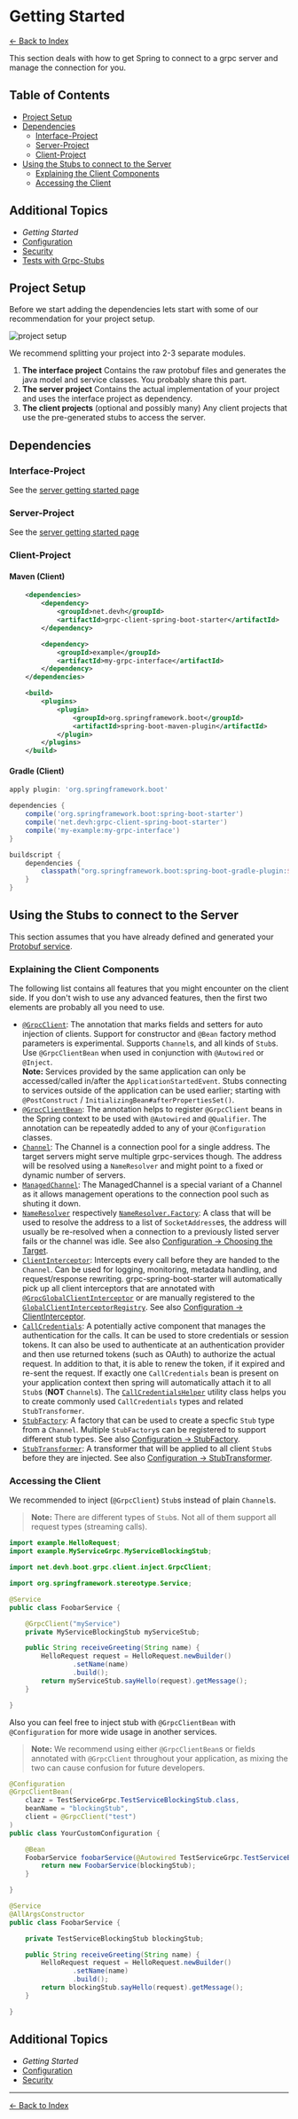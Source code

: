 # Getting Started

[<- Back to Index](../index.md)

This section deals with how to get Spring to connect to a grpc server and manage the connection for you.

## Table of Contents <!-- omit in toc -->

- [Project Setup](#project-setup)
- [Dependencies](#dependencies)
  - [Interface-Project](#interface-project)
  - [Server-Project](#server-project)
  - [Client-Project](#client-project)
- [Using the Stubs to connect to the Server](#using-the-stubs-to-connect-to-the-server)
  - [Explaining the Client Components](#explaining-the-client-components)
  - [Accessing the Client](#accessing-the-client)

## Additional Topics <!-- omit in toc -->

- *Getting Started*
- [Configuration](configuration.md)
- [Security](security.md)
- [Tests with Grpc-Stubs](testing.md)

## Project Setup

Before we start adding the dependencies lets start with some of our recommendation for your project setup.

![project setup](/grpc-spring/assets/images/client-project-setup.svg)

We recommend splitting your project into 2-3 separate modules.

1. **The interface project**
  Contains the raw protobuf files and generates the java model and service classes. You probably share this part.
2. **The server project**
  Contains the actual implementation of your project and uses the interface project as dependency.
3. **The client projects** (optional and possibly many)
  Any client projects that use the pre-generated stubs to access the server.

## Dependencies

### Interface-Project

See the [server getting started page](../server/getting-started.md#interface-project)

### Server-Project

See the [server getting started page](../server/getting-started.md#server-project)

### Client-Project

#### Maven (Client)

````xml
    <dependencies>
        <dependency>
            <groupId>net.devh</groupId>
            <artifactId>grpc-client-spring-boot-starter</artifactId>
        </dependency>

        <dependency>
            <groupId>example</groupId>
            <artifactId>my-grpc-interface</artifactId>
        </dependency>
    </dependencies>

    <build>
        <plugins>
            <plugin>
                <groupId>org.springframework.boot</groupId>
                <artifactId>spring-boot-maven-plugin</artifactId>
            </plugin>
        </plugins>
    </build>
````

#### Gradle (Client)

````gradle
apply plugin: 'org.springframework.boot'

dependencies {
    compile('org.springframework.boot:spring-boot-starter')
    compile('net.devh:grpc-client-spring-boot-starter')
    compile('my-example:my-grpc-interface')
}

buildscript {
    dependencies {
        classpath("org.springframework.boot:spring-boot-gradle-plugin:${springBootVersion}")
    }
}

````

## Using the Stubs to connect to the Server

This section assumes that you have already defined and generated your [Protobuf service](../server/getting-started.md#creating-the-grpc-service-definitions).

### Explaining the Client Components

The following list contains all features that you might encounter on the client side.
If you don't wish to use any advanced features, then the first two elements are probably all you need to use.

- [`@GrpcClient`](https://javadoc.io/page/net.devh/grpc-client-spring-boot-starter/latest/net/devh/boot/grpc/client/inject/GrpcClient.html):
  The annotation that marks fields and setters for auto injection of clients.
  Support for constructor and `@Bean` factory method parameters is experimental.
  Supports `Channel`s, and all kinds of `Stub`s.
  Use `@GrpcClientBean` when used in conjunction with `@Autowired` or `@Inject`. \
  **Note:** Services provided by the same application can only be accessed/called in/after the
  `ApplicationStartedEvent`. Stubs connecting to services outside of the application can be used earlier; starting with
  `@PostConstruct` / `InitializingBean#afterPropertiesSet()`.
- [`@GrpcClientBean`](https://javadoc.io/page/net.devh/grpc-client-spring-boot-starter/latest/net/devh/boot/grpc/client/inject/GrpcClientBean.html):
  The annotation helps to register `@GrpcClient` beans in the Spring context to be used with `@Autowired` and
  `@Qualifier`. The annotation can be repeatedly added to any of your `@Configuration` classes.
- [`Channel`](https://javadoc.io/page/io.grpc/grpc-all/latest/io/grpc/Channel.html):
  The Channel is a connection pool for a single address. The target servers might serve multiple grpc-services though.
  The address will be resolved using a `NameResolver` and might point to a fixed or dynamic number of servers.
- [`ManagedChannel`](https://javadoc.io/page/io.grpc/grpc-all/latest/io/grpc/ManagedChannel.html):
  The ManagedChannel is a special variant of a Channel as it allows management operations to the connection pool such as
  shuting it down.
- [`NameResolver`](https://javadoc.io/page/io.grpc/grpc-all/latest/io/grpc/NameResolver.html) respectively
  [`NameResolver.Factory`](https://javadoc.io/page/io.grpc/grpc-all/latest/io/grpc/NameResolver.Factory.html):
  A class that will be used to resolve the address to a list of `SocketAddress`es, the address will usually be
  re-resolved when a connection to a previously listed server fails or the channel was idle.
  See also [Configuration -> Choosing the Target](configuration.md#choosing-the-target).
- [`ClientInterceptor`](https://javadoc.io/page/io.grpc/grpc-all/latest/io/grpc/ClientInterceptor.html):
  Intercepts every call before they are handed to the `Channel`. Can be used for logging, monitoring, metadata handling,
  and request/response rewriting.
  grpc-spring-boot-starter will automatically pick up all client interceptors that are annotated with
  [`@GrpcGlobalClientInterceptor`](https://javadoc.io/page/net.devh/grpc-client-spring-boot-starter/latest/net/devh/boot/grpc/client/interceptor/GrpcGlobalClientInterceptor.html)
  or are manually registered to the
  [`GlobalClientInterceptorRegistry`](https://javadoc.io/page/net.devh/grpc-client-spring-boot-starter/latest/net/devh/boot/grpc/client/interceptor/GlobalClientInterceptorRegistry.html).
  See also [Configuration -> ClientInterceptor](configuration.md#clientinterceptor).
- [`CallCredentials`](https://javadoc.io/page/io.grpc/grpc-all/latest/io/grpc/CallCredentials.html):
  A potentially active component that manages the authentication for the calls. It can be used to store credentials or
  session tokens. It can also be used to authenticate at an authentication provider and then use returned tokens (such
  as OAuth) to authorize the actual request. In addition to that, it is able to renew the token, if it expired and
  re-sent the request. If exactly one `CallCredentials` bean is present on your application context then spring will
  automatically attach it to all `Stub`s (**NOT** `Channel`s). The
  [`CallCredentialsHelper`](https://javadoc.io/page/net.devh/grpc-client-spring-boot-starter/latest/net/devh/boot/grpc/client/security/CallCredentialsHelper.html)
  utility class helps you to create commonly used `CallCredentials` types and related `StubTransformer`.
- [`StubFactory`](https://javadoc.io/page/net.devh/grpc-client-spring-boot-starter/latest/net/devh/boot/grpc/client/stubfactory/StubFactory.html):
  A factory that can be used to create a specfic `Stub` type from a `Channel`. Multiple `StubFactory`s can be registered to support different stub types.
  See also [Configuration -> StubFactory](configuration.md#stubfactory).
- [`StubTransformer`](https://javadoc.io/page/net.devh/grpc-client-spring-boot-starter/latest/net/devh/boot/grpc/client/inject/StubTransformer.html):
  A transformer that will be applied to all client `Stub`s before they are injected.
  See also [Configuration -> StubTransformer](configuration.md#stubtransformer).

### Accessing the Client

We recommended to inject (`@GrpcClient`) `Stub`s instead of plain `Channel`s.

> **Note:** There are different types of `Stub`s. Not all of them support all request types (streaming calls).

````java
import example.HelloRequest;
import example.MyServiceGrpc.MyServiceBlockingStub;

import net.devh.boot.grpc.client.inject.GrpcClient;

import org.springframework.stereotype.Service;

@Service
public class FoobarService {

    @GrpcClient("myService")
    private MyServiceBlockingStub myServiceStub;

    public String receiveGreeting(String name) {
        HelloRequest request = HelloRequest.newBuilder()
                .setName(name)
                .build();
        return myServiceStub.sayHello(request).getMessage();
    }

}
````

Also you can feel free to inject stub with `@GrpcClientBean` with `@Configuration` for more wide usage in
another services.

> **Note:** We recommend using either `@GrpcClientBean`s or fields annotated with `@GrpcClient` throughout your
> application, as mixing the two can cause confusion for future developers.

````java
@Configuration
@GrpcClientBean(
    clazz = TestServiceGrpc.TestServiceBlockingStub.class,
    beanName = "blockingStub",
    client = @GrpcClient("test")
)
public class YourCustomConfiguration {

    @Bean
    FoobarService foobarService(@Autowired TestServiceGrpc.TestServiceBlockingStub blockingStub) {
        return new FoobarService(blockingStub);
    }

}

@Service
@AllArgsConstructor
public class FoobarService {

    private TestServiceBlockingStub blockingStub;

    public String receiveGreeting(String name) {
        HelloRequest request = HelloRequest.newBuilder()
                .setName(name)
                .build();
        return blockingStub.sayHello(request).getMessage();
    }

}
````

## Additional Topics <!-- omit in toc -->

- *Getting Started*
- [Configuration](configuration.md)
- [Security](security.md)

----------

[<- Back to Index](../index.md)
